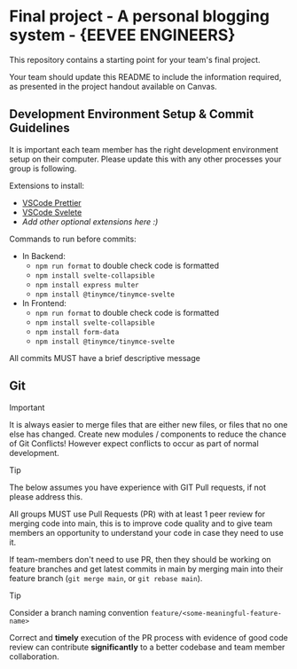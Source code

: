 # Final project - A personal blogging system - {EEVEE ENGINEERS}

This repository contains a starting point for your team's final project.

Your team should update this README to include the information required, as presented in the project handout available on Canvas.

## Development Environment Setup & Commit Guidelines

It is important each team member has the right development environment setup on their computer.
Please update this with any other processes your group is following.

Extensions to install:

- [VSCode Prettier](https://marketplace.visualstudio.com/items?itemName=esbenp.prettier-vscode)
- [VSCode Svelete](https://marketplace.visualstudio.com/items?itemName=svelte.svelte-vscode)
- _Add other optional extensions here :)_

Commands to run before commits:

- In Backend:
    - `npm run format` to double check code is formatted
    - `npm install svelte-collapsible`
    - `npm install express multer`
    - `npm install @tinymce/tinymce-svelte`
- In Frontend:
    - `npm run format` to double check code is formatted
    - `npm install svelte-collapsible`
    - `npm install form-data`
    - `npm install @tinymce/tinymce-svelte`

All commits MUST have a brief descriptive message

## Git

> [!IMPORTANT]
> It is always easier to merge files that are either new files, or files that no one else has changed. Create new modules / components to reduce the chance of Git Conflicts! However expect conflicts to occur as part of normal development.

> [!TIP]
> The below assumes you have experience with GIT Pull requests, if not please address this.

All groups MUST use Pull Requests (PR) with at least 1 peer review for merging code into main, this is to improve code quality and to give team members an opportunity to understand your code in case they need to use it.

If team-members don't need to use PR, then they should be working on feature branches and get latest commits in main by merging main into their feature branch (`git merge main`, or `git rebase main`).

> [!TIP]
> Consider a branch naming convention `feature/<some-meaningful-feature-name>`

Correct and **timely** execution of the PR process with evidence of good code review can contribute **significantly** to a better codebase and team member collaboration.
